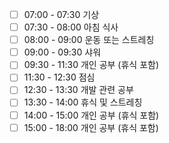 - [ ] 07:00 - 07:30 기상
- [ ] 07:30 - 08:00 아침 식사
- [ ] 08:00 - 09:00 운동 또는 스트레칭
- [ ] 09:00 - 09:30 샤워 
- [ ] 09:30 - 11:30 개인 공부 (휴식 포함)
- [ ] 11:30 - 12:30 점심 
- [ ] 12:30 - 13:30 개발 관련 공부 
- [ ] 13:30 - 14:00 휴식 및 스트레칭
- [ ] 14:00 - 15:00 개인 공부 (휴식 포함)
- [ ] 15:00 - 18:00 개인 공부 (휴식 포함)  